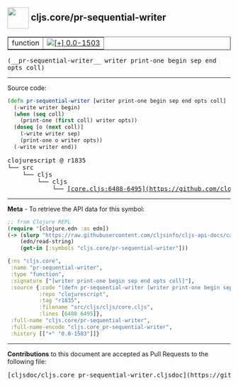 ## <img width="48px" valign="middle" src="http://i.imgur.com/Hi20huC.png"> cljs.core/pr-sequential-writer

 <table border="1">
<tr>

<td>function</td>
<td><a href="https://github.com/cljsinfo/cljs-api-docs/tree/0.0-1503"><img valign="middle" alt="[+] 0.0-1503" src="https://img.shields.io/badge/+-0.0--1503-lightgrey.svg"></a> </td>
</tr>
</table>

 <samp>
(__pr-sequential-writer__ writer print-one begin sep end opts coll)<br>
</samp>

---





Source code:

```clj
(defn pr-sequential-writer [writer print-one begin sep end opts coll]
  (-write writer begin)
  (when (seq coll)
    (print-one (first coll) writer opts))
  (doseq [o (next coll)]
    (-write writer sep)
    (print-one o writer opts))
  (-write writer end))
```

 <pre>
clojurescript @ r1835
└── src
    └── cljs
        └── cljs
            └── <ins>[core.cljs:6488-6495](https://github.com/clojure/clojurescript/blob/r1835/src/cljs/cljs/core.cljs#L6488-L6495)</ins>
</pre>


---

__Meta__ - To retrieve the API data for this symbol:

```clj
;; from Clojure REPL
(require '[clojure.edn :as edn])
(-> (slurp "https://raw.githubusercontent.com/cljsinfo/cljs-api-docs/catalog/cljs-api.edn")
    (edn/read-string)
    (get-in [:symbols "cljs.core/pr-sequential-writer"]))
```

```clj
{:ns "cljs.core",
 :name "pr-sequential-writer",
 :type "function",
 :signature ["[writer print-one begin sep end opts coll]"],
 :source {:code "(defn pr-sequential-writer [writer print-one begin sep end opts coll]\n  (-write writer begin)\n  (when (seq coll)\n    (print-one (first coll) writer opts))\n  (doseq [o (next coll)]\n    (-write writer sep)\n    (print-one o writer opts))\n  (-write writer end))",
          :repo "clojurescript",
          :tag "r1835",
          :filename "src/cljs/cljs/core.cljs",
          :lines [6488 6495]},
 :full-name "cljs.core/pr-sequential-writer",
 :full-name-encode "cljs.core_pr-sequential-writer",
 :history [["+" "0.0-1503"]]}

```

---

__Contributions__ to this document are accepted as Pull Requests to the following file:

 <pre>
[cljsdoc/cljs.core_pr-sequential-writer.cljsdoc](https://github.com/cljsinfo/cljs-api-docs/blob/master/cljsdoc/cljs.core_pr-sequential-writer.cljsdoc)
</pre>

